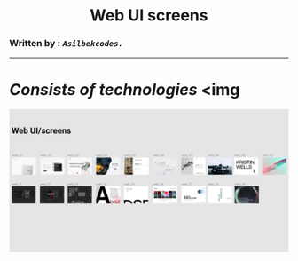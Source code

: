 <h1 align="center">Web UI screens</h1>

### Written by : ___`Asilbekcodes.`___

---

# ___Consists of technologies___ <img 

<img src="./imges/readme-img/web-skren.png">